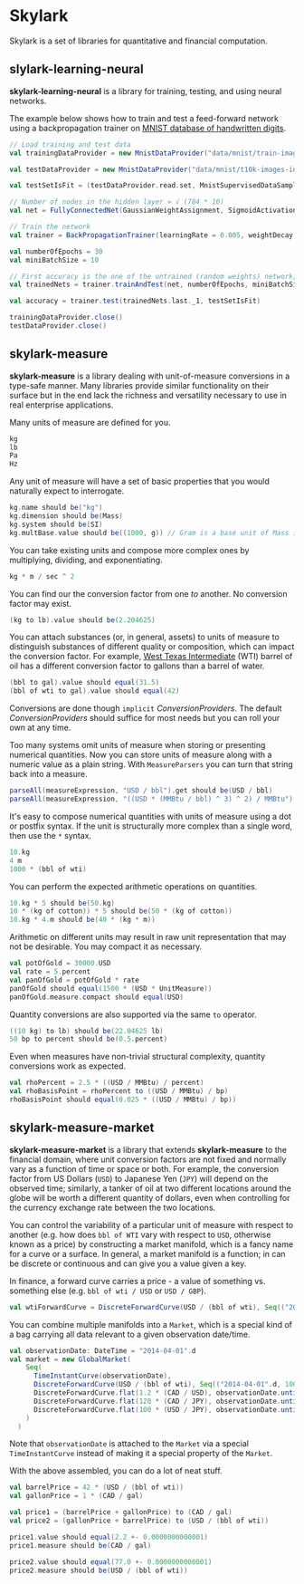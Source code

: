 # Skylark

Skylark is a set of libraries for quantitative and financial computation.

## slylark-learning-neural

**skylark-learning-neural** is a library for training, testing, and using neural networks.

The example below shows how to train and test a feed-forward network using a backpropagation trainer on [MNIST database of handwritten digits](http://yann.lecun.com/exdb/mnist).

```scala
// Load training and test data
val trainingDataProvider = new MnistDataProvider("data/mnist/train-images-idx3-ubyte", "data/mnist/train-labels-idx1-ubyte")

val testDataProvider = new MnistDataProvider("data/mnist/t10k-images-idx3-ubyte", "data/mnist/t10k-labels-idx1-ubyte")

val testSetIsFit = (testDataProvider.read.set, MnistSupervisedDataSample.isFit _)

// Number of nodes in the hidden layer ≈ √ (784 * 10)
val net = FullyConnectedNet(GaussianWeightAssignment, SigmoidActivation, CrossEntropyCost, 784, 88, 10)

// Train the network
val trainer = BackPropagationTrainer(learningRate = 0.005, weightDecay = 0.5)

val numberOfEpochs = 30
val miniBatchSize = 10

// First accuracy is the one of the untrained (random weights) network, second should be ≈ 90%; subsequent accuracies will improve
val trainedNets = trainer.trainAndTest(net, numberOfEpochs, miniBatchSize, trainingDataProvider.read.set, testSetIsFit)

val accuracy = trainer.test(trainedNets.last._1, testSetIsFit)

trainingDataProvider.close()
testDataProvider.close()
```

## skylark-measure

**skylark-measure** is a library dealing with unit-of-measure conversions in a type-safe manner. Many libraries provide similar functionality on 
their surface but in the end lack the richness and versatility necessary to use in real enterprise applications.

Many units of measure are defined for you.

```scala
kg
lb
Pa
Hz
```

Any unit of measure will have a set of basic properties that you would naturally expect to interrogate.

```scala
kg.name should be("kg")
kg.dimension should be(Mass)
kg.system should be(SI)
kg.multBase.value should be((1000, g)) // Gram is a base unit of Mass in the SI system
```

You can take existing units and compose more complex ones by multiplying, dividing, and exponentiating.

```scala
kg * m / sec ^ 2
```

You can find our the conversion factor from one *to* another.  No conversion factor may exist.

```scala
(kg to lb).value should be(2.204625)
```

You can attach substances (or, in general, assets) to units of measure to distinguish substances of different quality or composition, 
which can impact the conversion factor. For example, [West Texas Intermediate](http://en.wikipedia.org/wiki/West_Texas_Intermediate) (WTI) barrel of 
oil has a different conversion factor to gallons than a barrel of water.

```scala
(bbl to gal).value should equal(31.5)
(bbl of wti to gal).value should equal(42)
```
Conversions are done though `implicit` *ConversionProviders*. The default *ConversionProviders* should suffice for most needs but you can roll your own at any time.

Too many systems omit units of measure when storing or presenting numerical quantities. Now you can store units of measure along with a numeric value as a plain string.
With `MeasureParsers` you can turn that string back into a measure.
 
```scala
parseAll(measureExpression, "USD / bbl").get should be(USD / bbl)
parseAll(measureExpression, "((USD * (MMBtu / bbl) ^ 3) ^ 2) / MMBtu").get should be(((USD * ((MMBtu / bbl) ^ 3)) ^ 2) / MMBtu)
```

It's easy to compose numerical quantities with units of measure using a dot or postfix syntax. If the unit is structurally more complex than a single word, then
use the `*` syntax.

```scala
10.kg
4 m
1000 * (bbl of wti)
```

You can perform the expected arithmetic operations on quantities.

```scala
10.kg * 5 should be(50.kg)
10 * (kg of cotton)) * 5 should be(50 * (kg of cotton))
10.kg * 4.m should be(40 * (kg * m))
```

Arithmetic on different units may result in raw unit representation that may not be desirable. You may compact it as necessary.

```scala
val potOfGold = 30000.USD
val rate = 5.percent
val panOfGold = potOfGold * rate
panOfGold should equal(1500 * (USD * UnitMeasure))
panOfGold.measure.compact should equal(USD)
```

Quantity conversions are also supported via the same `to` operator.

```scala
((10 kg) to lb) should be(22.04625 lb)
50 bp to percent should be(0.5.percent)
```

Even when measures have non-trivial structural complexity, quantity conversions work as expected.

```scala
val rhoPercent = 2.5 * ((USD / MMBtu) / percent)
val rhoBasisPoint = rhoPercent to ((USD / MMBtu) / bp)
rhoBasisPoint should equal(0.025 * ((USD / MMBtu) / bp))
```

## skylark-measure-market

**skylark-measure-market** is a library that extends **skylark-measure** to the financial domain, where unit conversion factors are not fixed 
and normally vary as a function of time or space or both. For example, the conversion factor from US Dollars (`USD`) to Japanese Yen (`JPY`) will
depend on the observed time; similarly, a tanker of oil at two different locations around the globe will be worth a 
different quantity of dollars, even when controlling for the currency exchange rate between the two locations.

You can control the variability of a particular unit of measure with respect to another (e.g. how does `bbl of WTI` vary with respect to `USD`, otherwise known as a price)
by constructing a market manifold, which is a fancy name for a curve or a surface. In general, a market manifold is a function; in can be discrete or continuous and can
give you a value given a key.

In finance, a forward curve carries a price - a value of something vs. something else (e.g. `bbl of wti / USD` or `USD / GBP`).

```scala
val wtiForwardCurve = DiscreteForwardCurve(USD / (bbl of wti), Seq(("2014-04-01".d, 100.0), ("2017-01-01".d, 150.0)))
```

You can combine multiple manifolds into a `Market`, which is a special kind of a bag carrying all data relevant to a given observation date/time.

```scala
val observationDate: DateTime = "2014-04-01".d
val market = new GlobalMarket(
    Seq(
      TimeInstantCurve(observationDate),
      DiscreteForwardCurve(USD / (bbl of wti), Seq(("2014-04-01".d, 100.0), ("2017-01-01".d, 150.0))),
      DiscreteForwardCurve.flat(1.2 * (CAD / USD), observationDate.until("2018-01-01".d).by(Days.ONE)),
      DiscreteForwardCurve.flat(120 * (CAD / JPY), observationDate.until("2018-01-01".d).by(Days.ONE)),
      DiscreteForwardCurve.flat(100 * (USD / JPY), observationDate.until("2018-01-01".d).by(Days.ONE))
    )
  )
```

Note that `observationDate` is attached to the `Market` via a special `TimeInstantCurve` instead of making it a special property of the `Market`.

With the above assembled, you can do a lot of neat stuff.

```scala
val barrelPrice = 42 * (USD / (bbl of wti))
val gallonPrice = 1 * (CAD / gal)

val price1 = (barrelPrice + gallonPrice) to (CAD / gal)
val price2 = (gallonPrice + barrelPrice) to (USD / (bbl of wti))

price1.value should equal(2.2 +- 0.0000000000001)
price1.measure should be(CAD / gal)

price2.value should equal(77.0 +- 0.0000000000001)
price2.measure should be(USD / (bbl of wti))
```